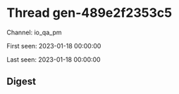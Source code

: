 # Thread gen-489e2f2353c5
Channel: io_qa_pm

First seen: 2023-01-18 00:00:00

Last seen: 2023-01-18 00:00:00

## Digest


